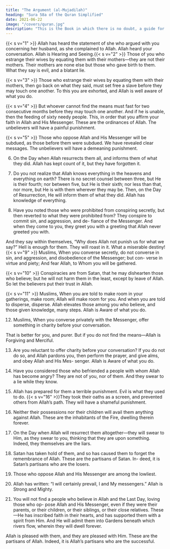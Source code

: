 ```yaml
---
title: "The Argument (al-Mujadilah)"
heading: "Sura 58a of the Quran Simplified"
date: 2021-06-22
image: "/covers/quran.jpg"
description: "This is the Book in which there is no doubt, a guide for the righteous."
---
```



{{< s v="1" >}}  Allah has heard the statement of she who argued with you concerning her husband, as
she complained to Allah. Allah heard your conversation. Allah is Hearing and Seeing.{{< s v="2" >}}  Those of you who estrange their wives by equating them with their mothers—they are not their mothers. Their mothers are none else but those who gave birth to them. What
they say is evil, and a blatant lie. 

{{< s v="3" >}}  Those who estrange their wives by equating them with their mothers, then go back on
what they said, must set free a slave before they may touch one another. To this you are
exhorted, and Allah is well aware of what you do.

{{< s v="4" >}}  But whoever cannot find the means must fast for two consecutive months before they
may touch one another. And if he is unable, then the feeding of sixty needy people. This,
in order that you affirm your faith in Allah and His Messenger. These are the ordinances of Allah. The unbelievers will have a painful
punishment.

{{< s v="5" >}}  Those who oppose Allah and His Messenger will be subdued, as those before them
were subdued. We have revealed clear messages. The unbelievers will have a demeaning
punishment.

6. On the Day when Allah resurrects them all, and informs them of what they did. Allah has
kept count of it, but they have forgotten it. 

7. Do you not realize that Allah knows everything in the heavens and everything on earth?
There is no secret counsel between three, but He is their fourth; nor between five, but He is
their sixth; nor less than that, nor more, but He is with them wherever they may be. Then,
on the Day of Resurrection, He will inform them of what they did. Allah has knowledge
of everything.

8. Have you noted those who were prohibited from conspiring secretly, but then reverted to
what they were prohibited from? They conspire to commit sin, and aggression, and de-
fiance of the Messenger. And when they come to you, they greet you with a greeting
that Allah never greeted you with. 

And they say within themselves, “Why does Allah not punish us for what we say?” Hell is enough for them. They will roast in it. What a miserable destiny!
{{< s v="9" >}}  Muslims,  When you converse secretly, do not converse in sin, and aggression, and disobedience of the Messenger; but con-
verse in virtue and piety; And fear Allah, to Whom you will be gathered.

{{< s v="10" >}}  Conspiracies are from Satan, that he may dishearten those who believe; but he will not
harm them in the least, except by leave of Allah. So let the believers put their trust in Allah.

{{< s v="11" >}}  Muslims,  When you are told to make room in your gatherings, make room;
Allah will make room for you. And when you are told to disperse, disperse. Allah elevates
those among you who believe, and those given knowledge, many steps. Allah is Aware of what you do.

12. Muslims,  When you converse privately with the Messenger, offer something in charity before your conversation.

That is better for you, and purer. But if you do not find the means—Allah is Forgiving and Merciful.

13. Are you reluctant to offer charity before your conversation? If you do not do so, and
Allah pardons you, then perform the prayer, and give alms, and obey Allah and His Mes-
senger. Allah is Aware of what you do.

14. Have you considered those who befriended a people with whom Allah has become angry?
They are not of you, nor of them. And they swear to a lie while they know.
15. Allah has prepared for them a terrible punishment. Evil is what they used to do.
{{< s v="16" >}}They took their oaths as a screen, and prevented others from Allah’s path. They will
have a shameful punishment.

17. Neither their possessions nor their children will avail them anything against Allah.
These are the inhabitants of the Fire, dwelling therein forever.

18. On the Day when Allah will resurrect them altogether—they will swear to Him, as they
swear to you, thinking that they are upon
something. Indeed, they themselves are the
liars.
19. Satan has taken hold of them, and so has
caused them to forget the remembrance of
Allah. These are the partisans of Satan. In-
deed, it is Satan’s partisans who are the losers.
20. Those who oppose Allah and His Messenger are among the lowliest.
21. Allah has written: “I will certainly prevail, I
and My messengers.” Allah is Strong and Mighty.
22. You will not find a people who believe in Allah and the Last Day, loving those who op-
pose Allah and His Messenger, even if they were their parents, or their children, or their
siblings, or their close relatives. These—He has inscribed faith in their hearts, and has supported them with a spirit from Him. And
He will admit them into Gardens beneath which rivers flow, wherein they will dwell
forever. 

Allah is pleased with them, and they are pleased with Him. These are the partisans
of Allah. Indeed, it is Allah’s partisans who are the successful.

